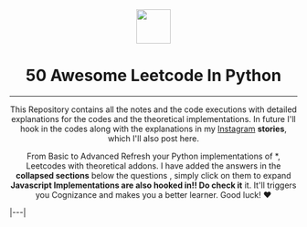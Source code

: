 <div align="center">
  <img height="60" src="https://img.icons8.com/color/344/python.png">
  <h1>50 Awesome Leetcode In Python</h1>
  
 ---
  <span> This Repository contains all the notes and the code executions with detailed explanations for the codes and the theoretical implementations. In future I'll hook in the codes along with the explanations in my <a href="https://www.instagram.com/jayasoruban1112/">Instagram</a> **stories**, which I'll also post here.</b>
  

From Basic to Advanced Refresh your Python implementations of *, Leetcodes with theoretical addons. I have added the answers in the **collapsed sections** below the questions , simply click on them to expand **Javascript Implementations are also hooked in!! Do check it** it. It'll triggers you Cognizance and makes you a better learner. Good luck! ❤️ </span>

</div>
 
|---|
